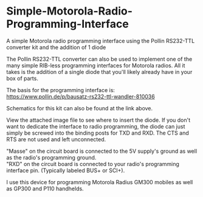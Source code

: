# Simple-Motorola-Radio-Programming-Interface
A simple Motorola radio programming interface using the Pollin RS232-TTL converter kit and the addition of 1 diode

The Pollin RS232-TTL converter can also be used to implement one of the many simple RIB-less programming interfaces for Motorola radios. All it takes is the addition of a single diode that you'll likely already have in your box of parts.

The basis for the programming interface is:<br>
https://www.pollin.de/p/bausatz-rs232-ttl-wandler-810036

Schematics for this kit can also be found at the link above.

View the attached image file to see where to insert the diode. If you don't want to dedicate the interface to radio programming, the diode can just simply be screwed into the binding posts for TXD and RXD. The CTS and RTS are not used and left unconnected.

"Masse" on the circuit board is connected to the 5V supply's ground as well as the radio's programming ground.<br>
"RXD" on the circuit board is connected to your radio's programming interface pin. (Typically labeled BUS+ or SCI+).

I use this device for programming Motorola Radius GM300 mobiles as well as GP300 and P110 handhelds.
